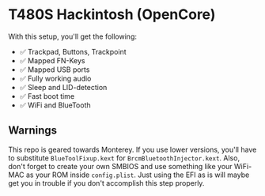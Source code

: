 # T480S Hackintosh (OpenCore)

With this setup, you'll get the following:

* ✅ Trackpad, Buttons, Trackpoint
* ✅ Mapped FN-Keys
* ✅ Mapped USB ports
* ✅ Fully working audio
* ✅ Sleep and LID-detection
* ✅ Fast boot time
* ✅ WiFi and BlueTooth

## Warnings

This repo is geared towards Monterey. If you use lower versions, you'll have to substitute `BlueToolFixup.kext` for `BrcmBluetoothInjector.kext`. Also, don't forget to create your own SMBIOS and use something like your WiFi-MAC as your ROM inside `config.plist`. Just using the EFI as is will maybe get you in trouble if you don't accomplish this step properly.
